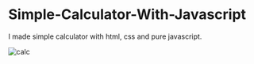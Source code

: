 # Simple-Calculator-With-Javascript

 I made simple calculator with html, css and pure javascript.

![calc](https://user-images.githubusercontent.com/38165351/101076206-16edca00-35b4-11eb-8dd2-76cecab70a30.gif)
